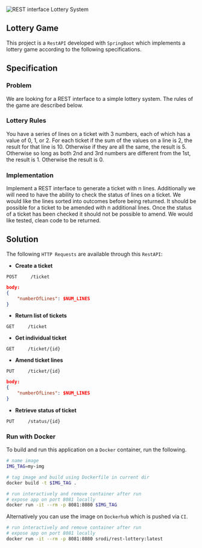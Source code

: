 ![REST interface Lottery System](https://github.com/srodi/lottery-game/actions/workflows/main.yaml/badge.svg)

## Lottery Game

This project is a `RestAPI` developed with `SpringBoot` which implements a lottery game according to the following specifications.

## Specification

### Problem

We are looking for a REST interface to a simple lottery system. The rules of the game are described below.

### Lottery Rules

You have a series of lines on a ticket with 3 numbers, each of which has a value of 0, 1, or 2. For each ticket if the sum of the values on a line is 2, the result for that line is 10. Otherwise if they are all the same, the result is 5. Otherwise so long as both 2nd and 3rd numbers are different from the 1st, the result is 1. Otherwise the result is 0.

### Implementation

Implement a REST interface to generate a ticket with n lines. Additionally we will need to have the ability to check the status of lines on a ticket. We would like the lines sorted into outcomes before being returned. It should be possible for a ticket to be amended with n additional lines. Once the status of a ticket has been checked it should not be possible to amend. We would like tested, clean code to be returned.

## Solution

The following `HTTP Requests` are available through this `RestAPI`:

* **Create a ticket**

```http
POST     /ticket
```
```json
body:
{
    "numberOfLines": $NUM_LINES
}
```

* **Return list of tickets**

```http
GET     /ticket
```

* **Get individual ticket**

```http
GET     /ticket/{id}
```

* **Amend ticket lines**

```http
PUT     /ticket/{id}
```
```json
body:
{
    "numberOfLines": $NUM_LINES
}
```

* **Retrieve status of ticket**

```http
PUT     /status/{id}
```

### Run with Docker

To build and run this application on a `Docker` container, run the following.

```bash
# name image
IMG_TAG=my-img

# tag image and build using Dockerfile in current dir
docker build -t $IMG_TAG .

# run interactively and remove container after run
# expose app on port 8081 locally
docker run -it --rm -p 8081:8080 $IMG_TAG
```

Alternatively you can use the image on `Dockerhub` which is pushed via `CI`. 

```bash
# run interactively and remove container after run
# expose app on port 8081 locally
docker run -it --rm -p 8081:8080 srodi/rest-lottery:latest
```